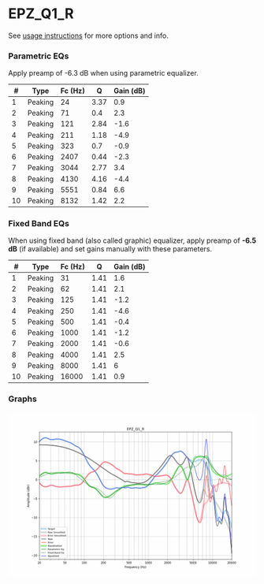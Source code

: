 # EPZ_Q1_R
See [usage instructions](https://github.com/jaakkopasanen/AutoEq#usage) for more options and info.

### Parametric EQs
Apply preamp of -6.3 dB when using parametric equalizer.

|   # | Type    |   Fc (Hz) |    Q |   Gain (dB) |
|-----|---------|-----------|------|-------------|
|   1 | Peaking |        24 | 3.37 |         0.9 |
|   2 | Peaking |        71 | 0.4  |         2.3 |
|   3 | Peaking |       121 | 2.84 |        -1.6 |
|   4 | Peaking |       211 | 1.18 |        -4.9 |
|   5 | Peaking |       323 | 0.7  |        -0.9 |
|   6 | Peaking |      2407 | 0.44 |        -2.3 |
|   7 | Peaking |      3044 | 2.77 |         3.4 |
|   8 | Peaking |      4130 | 4.16 |        -4.4 |
|   9 | Peaking |      5551 | 0.84 |         6.6 |
|  10 | Peaking |      8132 | 1.42 |         2.2 |

### Fixed Band EQs
When using fixed band (also called graphic) equalizer, apply preamp of **-6.5 dB** (if available) and set gains manually with these parameters.

|   # | Type    |   Fc (Hz) |    Q |   Gain (dB) |
|-----|---------|-----------|------|-------------|
|   1 | Peaking |        31 | 1.41 |         1.6 |
|   2 | Peaking |        62 | 1.41 |         2.1 |
|   3 | Peaking |       125 | 1.41 |        -1.2 |
|   4 | Peaking |       250 | 1.41 |        -4.6 |
|   5 | Peaking |       500 | 1.41 |        -0.4 |
|   6 | Peaking |      1000 | 1.41 |        -1.2 |
|   7 | Peaking |      2000 | 1.41 |        -0.6 |
|   8 | Peaking |      4000 | 1.41 |         2.5 |
|   9 | Peaking |      8000 | 1.41 |         6   |
|  10 | Peaking |     16000 | 1.41 |         0.9 |

### Graphs
![](./EPZ_Q1_R.png)
